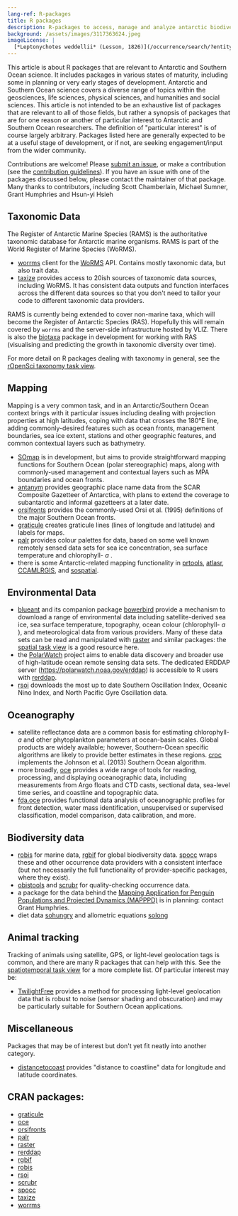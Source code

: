```yaml
---
lang-ref: R-packages
title: R packages
description: R-packages to access, manage and analyze antarctic biodiversity data.
background: /assets/images/3117363624.jpeg
imageLicense: |
  [*Leptonychotes weddellii* (Lesson, 1826)](/occurrence/search/?entity=3117363624)
---
```


This article is about R packages that are relevant to Antarctic and Southern Ocean science. It includes packages in various states of maturity, including some in planning or very early stages of development.
Antarctic and Southern Ocean science covers a diverse range of topics within the geosciences, life sciences, physical sciences, and humanities and social sciences. This article is not intended to be an exhaustive list of packages that are relevant to all of those fields, but rather a synopsis of packages that are for one reason or another of particular interest to Antarctic and Southern Ocean researchers. The definition of "particular interest" is of course largely arbitrary. Packages listed here are generally expected to be at a useful stage of development, or if not, are seeking engagement/input from the wider community.

Contributions are welcome! Please [submit an issue](https://github.com/SCAR/ropensci/issues), or make a contribution (see the [contribution guidelines](https://github.com/SCAR/ropensci/blob/master/task_view/CONTRIBUTING.md)). If you have an issue with one of the packages discussed below, please contact the maintainer of that package.
Many thanks to contributors, including Scott Chamberlain, Michael Sumner, Grant Humphries and Hsun-yi Hsieh

## Taxonomic Data

The Register of Antarctic Marine Species (RAMS) is the authoritative taxonomic database for Antarctic marine organisms. RAMS is part of the World Register of Marine Species (WoRMS).

-   [worrms](https://cran.rstudio.com/web/packages/worrms/index.html) client for the [WoRMS](http://www.marinespecies.org/) API. Contains mostly taxonomic data, but also trait data.
-   [taxize](https://cran.rstudio.com/web/packages/taxize/index.html) provides access to 20ish sources of taxonomic data sources, including WoRMS. It has consistent data outputs and function interfaces across the different data sources so that you don't need to tailor your code to different taxonomic data providers.

RAMS is currently being extended to cover non-marine taxa, which will become the Register of Antarctic Species (RAS). Hopefully this will remain covered by `worrms` and the server-side infrastructure hosted by VLIZ. There is also the [biotaxa](https://github.com/hhsieh/biotaxa_Rpackage) package in development for working with RAS (visualising and predicting the growth in taxonomic diversity over time).

For more detail on R packages dealing with taxonomy in general, see the [rOpenSci taxonomy task view](https://github.com/ropensci/taxonomy).

## Mapping

Mapping is a very common task, and in an Antarctic/Southern Ocean context brings with it particular issues including dealing with projection properties at high latitudes, coping with data that crosses the 180°E line, adding commonly-desired features such as ocean fronts, management boundaries, sea ice extent, stations and other geographic features, and common contextual layers such as bathymetry.

-   [SOmap](https://github.com/AustralianAntarcticDivision/SOmap) is in development, but aims to provide straightforward mapping functions for Southern Ocean (polar stereographic) maps, along with commonly-used management and contextual layers such as MPA boundaries and ocean fronts.
-   [antanym](https://github.com/SCAR/antanym) provides geographic place name data from the SCAR Composite Gazetteer of Antarctica, with plans to extend the coverage to subantarctic and informal gazetteers at a later date.
-   [orsifronts](https://cran.rstudio.com/web/packages/orsifronts/index.html) provides the commonly-used Orsi et al. (1995) definitions of the major Southern Ocean fronts.
-   [graticule](https://cran.rstudio.com/web/packages/graticule/index.html) creates graticule lines (lines of longitude and latitude) and labels for maps.
-   [palr](https://cran.rstudio.com/web/packages/palr/index.html) provides colour palettes for data, based on some well known remotely sensed data sets for sea ice concentration, sea surface temperature and chlorophyll- *a* .
-   there is some Antarctic-related mapping functionality in [prtools](https://github.com/pierreroudier/prtools), [atlasr](https://github.com/jiho/atlasr), [CCAMLRGIS](https://github.com/ccamlr/CCAMLRGIS), and [sospatial](https://github.com/AustralianAntarcticDivision/sospatial).

## Environmental Data

-   [blueant](https://github.com/AustralianAntarcticDivision/blueant) and its companion package [bowerbird](https://github.com/AustralianAntarcticDivision/bowerbird) provide a mechanism to download a range of environmental data including satellite-derived sea ice, sea surface temperature, topography, ocean colour (chlorophyll- *a* ), and meteorological data from various providers. Many of these data sets can be read and manipulated with [raster](https://cran.rstudio.com/web/packages/raster/index.html) and similar packages: the [spatial task view](https://cran.r-project.org/web/views/Spatial.html) is a good resource here.
-   the [PolarWatch](https://polarwatch.noaa.gov/) project aims to enable data discovery and broader use of high-latitude ocean remote sensing data sets. The dedicated ERDDAP server (<https://polarwatch.noaa.gov/erddap>) is accessible to R users with [rerddap](https://cran.rstudio.com/web/packages/rerddap/index.html).
-   [rsoi](https://cran.rstudio.com/web/packages/rsoi/index.html) downloads the most up to date Southern Oscillation Index, Oceanic Nino Index, and North Pacific Gyre Oscillation data.

## Oceanography

-   satellite reflectance data are a common basis for estimating chlorophyll- *a* and other phytoplankton parameters at ocean-basin scales. Global products are widely available; however, Southern-Ocean specific algorithms are likely to provide better estimates in these regions. [croc](https://github.com/sosoc/croc) implements the Johnson et al. (2013) Southern Ocean algorithm.
-   more broadly, [oce](https://cran.rstudio.com/web/packages/oce/index.html) provides a wide range of tools for reading, processing, and displaying oceanographic data, including measurements from Argo floats and CTD casts, sectional data, sea-level time series, and coastline and topographic data.
-   [fda.oce](https://github.com/EPauthenet/fda.oce) provides functional data analysis of oceanographic profiles for front detection, water mass identification, unsupervised or supervised classification, model comparison, data calibration, and more.

## Biodiversity data

-   [robis](https://cran.rstudio.com/web/packages/robis/index.html) for marine data, [rgbif](https://cran.rstudio.com/web/packages/rgbif/index.html) for global biodiversity data. [spocc](https://cran.rstudio.com/web/packages/spocc/index.html) wraps these and other occurrence data providers with a consistent interface (but not necessarily the full functionality of provider-specific packages, where they exist).
-   [obistools](https://github.com/iobis/obistools) and [scrubr](https://cran.rstudio.com/web/packages/scrubr/index.html) for quality-checking occurrence data.
-   a package for the data behind the [Mapping Application for Penguin Populations and Projected Dynamics (MAPPPD)](http://www.penguinmap.com/) is in planning: contact Grant Humphries.
-   diet data [sohungry](https://github.com/SCAR/sohungry) and allometric equations [solong](https://github.com/SCAR/solong)

## Animal tracking

Tracking of animals using satellite, GPS, or light-level geolocation tags is common, and there are many R packages that can help with this. See the [spatiotemporal task view](https://cloud.r-project.org/web/views/SpatioTemporal.html) for a more complete list. Of particular interest may be:

-   [TwilightFree](https://github.com/ABindoff/TwilightFree) provides a method for processing light-level geolocation data that is robust to noise (sensor shading and obscuration) and may be particularly suitable for Southern Ocean applications.

## Miscellaneous

Packages that may be of interest but don't yet fit neatly into another category.

-   [distancetocoast](https://github.com/mdsumner/distancetocoast) provides "distance to coastline" data for longitude and latitude coordinates.

## CRAN packages:

-   [graticule](https://cran.rstudio.com/web/packages/graticule/index.html)
-   [oce](https://cran.rstudio.com/web/packages/oce/index.html)
-   [orsifronts](https://cran.rstudio.com/web/packages/orsifronts/index.html)
-   [palr](https://cran.rstudio.com/web/packages/palr/index.html)
-   [raster](https://cran.rstudio.com/web/packages/raster/index.html)
-   [rerddap](https://cran.rstudio.com/web/packages/rerddap/index.html)
-   [rgbif](https://cran.rstudio.com/web/packages/rgbif/index.html)
-   [robis](https://cran.rstudio.com/web/packages/robis/index.html)
-   [rsoi](https://cran.rstudio.com/web/packages/rsoi/index.html)
-   [scrubr](https://cran.rstudio.com/web/packages/scrubr/index.html)
-   [spocc](https://cran.rstudio.com/web/packages/spocc/index.html)
-   [taxize](https://cran.rstudio.com/web/packages/taxize/index.html)
-   [worrms](https://cran.rstudio.com/web/packages/worrms/index.html)
